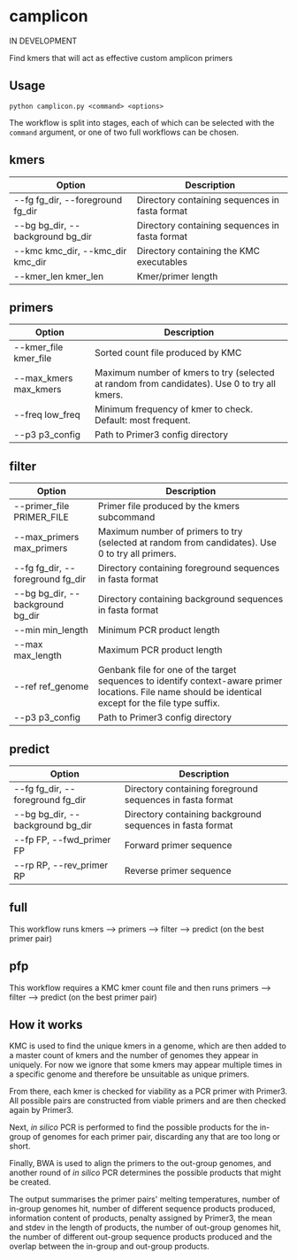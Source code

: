 # camplicon

IN DEVELOPMENT

Find kmers that will act as effective custom amplicon primers

## Usage

``python camplicon.py <command> <options>``

The workflow is split into stages, each of which can be selected with the ``command`` argument, or one of two full workflows can be chosen.

## kmers

| Option | Description |
| ------ | ----------- |
| --fg fg_dir, --foreground fg_dir | Directory containing sequences in fasta format |
| --bg bg_dir, --background bg_dir | Directory containing sequences in fasta format |
| --kmc kmc_dir, --kmc_dir kmc_dir | Directory containing the KMC executables |
| --kmer_len kmer_len              | Kmer/primer length |

## primers

| Option | Description |
| ------ | ----------- |
| --kmer_file kmer_file | Sorted count file produced by KMC |
| --max_kmers max_kmers | Maximum number of kmers to try (selected at random from candidates). Use 0 to try all kmers. |
| --freq low_freq       | Minimum frequency of kmer to check. Default: most frequent. |
| --p3 p3_config        | Path to Primer3 config directory |

## filter

| Option | Description |
| ------ | ----------- |
| --primer_file PRIMER_FILE | Primer file produced by the kmers subcommand |
| --max_primers max_primers | Maximum number of primers to try (selected at random from candidates). Use 0 to try all primers. |
| --fg fg_dir, --foreground fg_dir | Directory containing foreground sequences in fasta format |
| --bg bg_dir, --background bg_dir | Directory containing background sequences in fasta format |
| --min min_length | Minimum PCR product length |
| --max max_length | Maximum PCR product length |
| --ref ref_genome | Genbank file for one of the target sequences to identify context-aware primer locations. File name should be identical except for the file type suffix. |
| --p3 p3_config | Path to Primer3 config directory |

## predict

| Option | Description |
| ------ | ----------- |
| --fg fg_dir, --foreground fg_dir | Directory containing foreground sequences in fasta format |
| --bg bg_dir, --background bg_dir | Directory containing background sequences in fasta format |
| --fp FP, --fwd_primer FP | Forward primer sequence |
| --rp RP, --rev_primer RP | Reverse primer sequence |

## full

This workflow runs kmers --> primers --> filter --> predict (on the best primer pair)

## pfp

This workflow requires a KMC kmer count file and then runs primers --> filter --> predict (on the best primer pair)

## How it works
KMC is used to find the unique kmers in a genome, which are then added to a master count of kmers and the number of genomes they appear in uniquely. For now we ignore that some kmers may appear multiple times in a specific genome and therefore be unsuitable as unique primers.

From there, each kmer is checked for viability as a PCR primer with Primer3. All possible pairs are constructed from viable primers and are then checked again by Primer3.

Next, *in silico* PCR is performed to find the possible products for the in-group of genomes for each primer pair, discarding any that are too long or short.

Finally, BWA is used to align the primers to the out-group genomes, and another round of *in silico* PCR determines the possible products that might be created.

The output summarises the primer pairs' melting temperatures, number of in-group genomes hit, number of different sequence products produced, information content of products, penalty assigned by Primer3, the mean and stdev in the length of products, the number of out-group genomes hit, the number of different out-group sequence products produced and the overlap between the in-group and out-group products.
